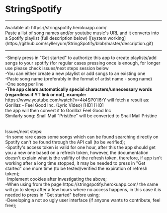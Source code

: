# StringSpotify

<hr>
Available at: https://stringspotify.herokuapp.com/<br>
Paste a list of song names and/or youtube music's URL and it converts into a Spotify playlist (full description below)
![system working](https://github.com/sylleryum/StringSpotify/blob/master/description.gif)
<hr>
-Simply press in "Get started" to authorize this app to create playlists/add songs to your spotify (for regular cases pressing once is enough, for longer use please check issues/next steps session below<br>
-You can either create a new playlist or add songs to an existing one<br>
-Paste song name (preferably in the format of artist name - song name)<br>
-One song per line<br>
<b>-The app clears automatically special characters/unnecessary words (regardless if YT link or not), example:</b><br>
https://www.youtube.com/watch?v=4k4SP01l6rY will fetch a result as: Gorillaz - Feel Good Inc. (Lyric Video) [HD] [HQ]<br>
the app will then convert it to Gorillaz Feel Good Inc<br>
Similarly song: Snail Mail "Pristi!ne" will be converted to Snail Mail Pristine<br>
<br><br>
Issues/next steps:<br>
-In some rare cases some songs which can be found searching directly on Spotify can't be found through the API call (to be verified);<br>
-Spotify's access token is valid for one hour, after this the app should get you a new one based on a refresh token, however, the documentation doesn't explain what is the valifity of the refresh token, therefore, if app isn't working after a long time stopped, it may be needed to press in "Get started" one more time (to be tested/verified the expiration of refresh token);<br>
-Implement cookies after investigating the above;<br>
-When using from the page https://stringspotify.herokuapp.com/ the same will go to sleep after a few hours where no access happens, 
in this case it is needed to press in "Get started" before using;<br>
-Developing a not so ugly user interface (if anyone wants to contribute, feel free);
